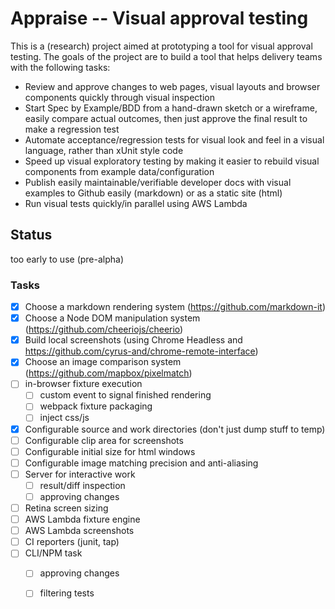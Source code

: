 # Appraise -- Visual approval testing

This is a (research) project aimed at prototyping a tool for visual approval testing. The goals of the project are to build a tool that helps delivery teams with the following tasks:

- Review and approve changes to web pages, visual layouts and browser components quickly through visual inspection 
- Start Spec by Example/BDD from a hand-drawn sketch or a wireframe,  easily compare actual outcomes, then just approve the final result to make a regression test
- Automate acceptance/regression tests for visual look and feel in a visual language, rather than xUnit style code
- Speed up visual exploratory testing by making it easier to rebuild visual components from example data/configuration
- Publish easily maintainable/verifiable developer docs with visual examples to Github easily (markdown) or as a static site (html)
- Run visual tests quickly/in parallel using AWS Lambda

## Status

too early to use (pre-alpha)


### Tasks

- [x] Choose a markdown rendering system (https://github.com/markdown-it)
- [x] Choose a Node DOM manipulation system (https://github.com/cheeriojs/cheerio)
- [x] Build local screenshots (using Chrome Headless and https://github.com/cyrus-and/chrome-remote-interface)
- [x] Choose an image comparison system (https://github.com/mapbox/pixelmatch)
- [ ] in-browser fixture execution
  - [ ] custom event to signal finished rendering
  - [ ] webpack fixture packaging
  - [ ] inject css/js
- [x] Configurable source and work directories (don't just dump stuff to temp)
- [ ] Configurable clip area for screenshots
- [ ] Configurable initial size for html windows
- [ ] Configurable image matching precision and anti-aliasing
- [ ] Server for interactive work
  - [ ] result/diff inspection 
  - [ ] approving changes
- [ ] Retina screen sizing
- [ ] AWS Lambda fixture engine
- [ ] AWS Lambda screenshots 
- [ ] CI reporters (junit, tap)
- [ ] CLI/NPM task
  - [ ] approving changes
  - [ ] filtering tests

